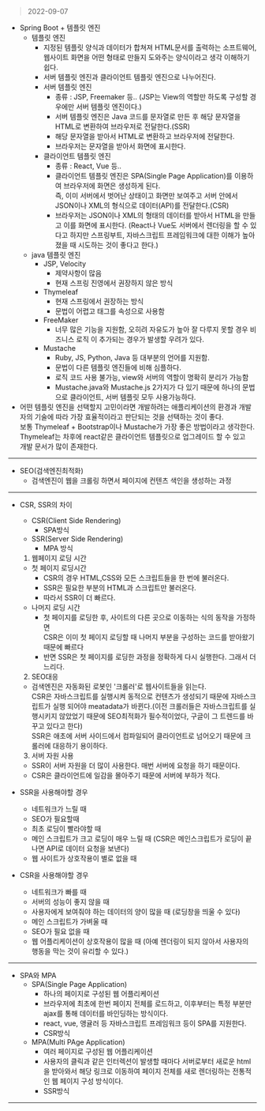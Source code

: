 > 2022-09-07
- Spring Boot + 템플릿 엔진
  - 템플릿 엔진
    - 지정된 템플릿 양식과 데이터가 합쳐져 HTML문서를 출력하는 소프트웨어, 웹사이트 화면을 어떤 형태로
      만들지 도와주는 양식이라고 생각 이해하기 쉽다.
    - 서버 템플릿 엔진과 클라이언트 템플릿 엔진으로 나누어진다.
    - 서버 템플릿 엔진
      - 종류 : JSP, Freemaker 등.. (JSP는 View의 역할만 하도록 구성할 경우에만 서버 템플릿 엔진이다.)
      - 서버 템플릿 엔진은 Java 코드를 문자열로 만든 후 해당 문자열을 HTML로 변환하여 브라우저로 전달한다.(SSR)
      - 해당 문자열을 받아서 HTML로 변환하고 브라우저에 전달한다.
      - 브라우저는 문자열을 받아서 화면에 표시한다. 
    - 클라이언트 템플릿 엔진
      - 종류 : React, Vue 등..
      - 클라이언트 템플릿 엔진은 SPA(Single Page Application)를 이용하여 브라우저에 화면은 생성하게 된다.<br/>
        즉, 이미 서버에서 벗어난 상태이고 화면만 보여주고 서버 안에서 JSON이나 XML의 형식으로 데이터(API)를 전달한다.(CSR)<br/>
      - 브라우저는 JSON이나 XML의 형태의 데이터를 받아서 HTML을 만들고 이를 화면에 표시한다.
        (React나 Vue도 서버에서 렌더링을 할 수 있다고 하지만 스프링부트, 자바스크립트 프레임워크에 대한 이해가 높아졌을 때
        시도하는 것이 좋다고 한다.)
  - java 템플릿 엔진
    - JSP, Velocity
      - 제약사항이 많음
      - 현재 스프링 진영에서 권장하지 않은 방식
    - Thymeleaf
      - 현재 스프링에서 권장하는 방식
      - 문법이 어렵고 태그를 속성으로 사용함
    - FreeMaker
      - 너무 많은 기능을 지원함, 오히려 자유도가 높아 잘 다루지 못할 경우 비즈니스 로직
        이 추가되는 경우가 발생할 우려가 있다.
    - Mustache
      - Ruby, JS, Python, Java 등 대부분의 언어를 지원함.
      - 문법이 다른 템플릿 엔진들에 비해 심플하다.
      - 로직 코드 사용 불가능, view와 서버의 역할이 명확히 분리가 가능함
      - Mustache.java와 Mustache.js 2가지가 다 있기 때문에 하나의 문법으로
        클라이언트, 서버 템플릿 모두 사용가능하다.
- 어떤 템플릿 엔진을 선택할지 고민이라면 개발하려는 애플리케이션의 환경과 개발자의 기술에 따라
  가장 효율적이라고 판단되는 것을 선택하는 것이 좋다.<br/>
  보통 Thymeleaf + Bootstrap이나 Mustache가 가장 좋은 방법이라고 생각한다.<br/>
  Thymeleaf는 차후에 react같은 클라이언트 템플릿으로 업그레이드 할 수 있고<br/>
  개발 문서가 많이 존재한다.
---
- SEO(검색엔진최적화)
  - 검색엔진이 웹을 크롤링 하면서 페이지에 컨텐츠 색인을 생성하는 과정
---
- CSR, SSR의 차이
  - CSR(Client Side Rendering)
    - SPA방식
  - SSR(Server Side Rendering)
    - MPA 방식
  1. 웹페이지 로딩 시간
    - 첫 페이지 로딩시간
      - CSR의 경우 HTML,CSS와 모든 스크립트들을 한 번에 불러온다.
      - SSR은 필요한 부분의 HTML과 스크립트만 불러온다.
      - 따라서 SSR이 더 빠르다.
    - 나머지 로딩 시간
      - 첫 페이지를 로딩한 후, 사이트의 다른 곳으로 이동하는 식의 동작을 가정하면<br/>
      CSR은 이미 첫 페이지 로딩할 때 나머지 부분을 구성하는 코드를 받아왔기 때문에 빠르다
      - 반면 SSR은 첫 페이지를 로딩한 과정을 정확하게 다시 실행한다. 그래서 더 느리다.
  2. SEO대응
    - 검색엔진은 자동화된 로봇인 '크롤러'로 웹사이트들을 읽는다.<br/>
    CSR은 자바스크립트를 실행시켜 동적으로 컨텐츠가 생성되기 때문에 자바스크립트가 실행 되어야
    meatadata가 바뀐다.(이전 크롤러들은 자바스크립트를 실행시키지 않았었기 때문에 SEO최적화가 필수적이었다, 구글이 그 트렌드를 바꾸고 있다고 한다)<br/>
    SSR은 애초에 서버 사이드에서 컴파일되어 클라이언트로 넘어오기 때문에 크롤러에 대응하기 용이하다.
  3. 서버 자원 사용
    - SSR이 서버 자원을 더 많이 사용한다. 매번 서버에 요청을 하기 때문이다.
    - CSR은 클라이언트에 일감을 몰아주기 때문에 서버에 부하가 적다.
  
- SSR을 사용해야할 경우
  - 네트워크가 느릴 때
  - SEO가 필요할때
  - 최초 로딩이 빨라야할 때
  - 메인 스크립트가 크고 로딩이 매우 느릴 때 (CSR은 메인스크립트가 로딩이 끝나면 API로 데이터 요청을 보낸다)
  - 웹 사이트가 상호작용이 별로 없을 때
- CSR을 사용해야할 경우
  - 네트워크가 빠를 때
  - 서버의 성능이 좋지 않을 때
  - 사용자에게 보여줘야 하는 데이터의 양이 많을 때 (로딩창을 띄울 수 있다)
  - 메인 스크립트가 가벼울 때
  - SEO가 필요 없을 때
  - 웹 어플리케이션이 상호작용이 많을 때 (아예 렌더링이 되지 않아서 사용자의 행동을 막는 것이 유리할 수 있다.)
---
- SPA와 MPA
  - SPA(Single Page Application)
    - 하나의 페이지로 구성된 웹 어플리케이션
    - 브라우저에 최초에 한번 페이지 전체를 로드하고, 이후부터는 특정 부분만 ajax를 통해
    데이터를 바인딩하는 방식이다.
    - react, vue, 앵귤러 등 자바스크립트 프레임워크 등이 SPA를 지원한다.
    - CSR방식
  - MPA(Multi PAge Application)
    - 여러 페이지로 구성된 웹 어플리케이션
    - 사용자의 클릭과 같은 인터렉션이 발생할 때마다 서버로부터 새로운 html을
    받아와서 해당 링크로 이동하여 페이지 전체를 새로 렌더링하는 전통적인 웹 페이지 구성 방식이다.
    - SSR방식
---
